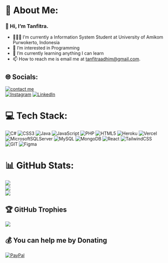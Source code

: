 # 💫 About Me:
### 👋 Hi, I’m Tanfitra. 
- 👨🏽‍💻 I’m currently a Information System Student at University of Amikom Purwokerto, Indonesia
- 👀 I’m interested in Programming
- 🌱 I’m currently learning anything I can learn
- 📫 How to reach me is email me at [tanfitraadhim@gmail.com](mailto:tanfitraadhim@gmail.com).


## 🌐 Socials:
<a href="https://discord.com/channels/@me/443746079243108363"> <img src="https://discord.c99.nl/widget/theme-1/443746079243108363.png" alt="contact me"> <br>
[![Instagram](https://img.shields.io/badge/Instagram-%23E4405F.svg?logo=Instagram&logoColor=white)](https://instagram.com/adhim_t) [![LinkedIn](https://img.shields.io/badge/LinkedIn-%230077B5.svg?logo=linkedin&logoColor=white)]([https://linkedin.com/in/muhammad-arsyad-59865120a](https://www.linkedin.com/in/adhimtanfitra/))


# 💻 Tech Stack:
![C#](https://img.shields.io/badge/c%23-%23239120.svg?style=for-the-badge&logo=c-sharp&logoColor=white) ![CSS3](https://img.shields.io/badge/css3-%231572B6.svg?style=for-the-badge&logo=css3&logoColor=white) ![Java](https://img.shields.io/badge/java-%23ED8B00.svg?style=for-the-badge&logo=java&logoColor=white) ![JavaScript](https://img.shields.io/badge/javascript-%23323330.svg?style=for-the-badge&logo=javascript&logoColor=%23F7DF1E) ![PHP](https://img.shields.io/badge/php-%23777BB4.svg?style=for-the-badge&logo=php&logoColor=white) ![HTML5](https://img.shields.io/badge/html5-%23E34F26.svg?style=for-the-badge&logo=html5&logoColor=white) ![Heroku](https://img.shields.io/badge/heroku-%23430098.svg?style=for-the-badge&logo=heroku&logoColor=white) ![Vercel](https://img.shields.io/badge/vercel-%23000000.svg?style=for-the-badge&logo=vercel&logoColor=white) ![MicrosoftSQLServer](https://img.shields.io/badge/Microsoft%20SQL%20Sever-CC2927?style=for-the-badge&logo=microsoft%20sql%20server&logoColor=white) ![MySQL](https://img.shields.io/badge/mysql-%2300f.svg?style=for-the-badge&logo=mysql&logoColor=white) ![MongoDB](https://img.shields.io/badge/MongoDB-%234ea94b.svg?style=for-the-badge&logo=mongodb&logoColor=white) ![React](https://img.shields.io/badge/react-%2320232a.svg?style=for-the-badge&logo=react&logoColor=%2361DAFB) ![TailwindCSS](https://img.shields.io/badge/tailwindcss-%2338B2AC.svg?style=for-the-badge&logo=tailwind-css&logoColor=white) ![GIT](https://img.shields.io/badge/Git-fc6d26?style=for-the-badge&logo=git&logoColor=white) ![Figma](https://img.shields.io/badge/figma-%23F24E1E.svg?style=for-the-badge&logo=figma&logoColor=white)
# 📊 GitHub Stats:
![](https://github-readme-stats.vercel.app/api?username=tanfitra&theme=dark&hide_border=false&include_all_commits=true&count_private=true)<br/>
![](https://github-readme-streak-stats.herokuapp.com/?user=tanfitra&theme=dark&hide_border=false)<br/>
![](https://github-readme-stats.vercel.app/api/top-langs/?username=tanfitra&theme=dark&hide_border=false&include_all_commits=true&count_private=true&layout=compact)

## 🏆 GitHub Trophies
![](https://github-profile-trophy.vercel.app/?username=tanfitra&theme=juicyfresh&no-frame=false&no-bg=true&margin-w=4)

## 💰 You can help me by Donating
  [![PayPal](https://img.shields.io/badge/PayPal-00457C?style=for-the-badge&logo=paypal&logoColor=white)](https://paypal.me/https://paypal.me/tanfitra) 

  
<!-- Proudly created with GPRM ( https://gprm.itsvg.in ) -->

<!---
Tanfitra/Tanfitra is a ✨ special ✨ repository because its `README.md` (this file) appears on your GitHub profile.
You can click the Preview link to take a look at your changes.
--->
